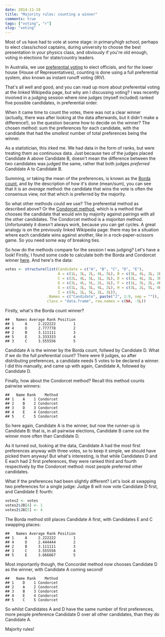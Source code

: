 ```yaml
---
date: 2014-11-19
title: "Majority rules: counting a winner"
comments: true
tags: ["voting", "r"]
slug: "voting"
---
```


Most of us have had to vote at some stage: in primary/high school, perhaps to
elect class/school captains, during university to choose the best presentation
in your physics class, and obviously if you're old enough, voting in elections
for state/country leaders.

In Australia, we use
[preferential voting](http://en.wikipedia.org/wiki/Ranked_voting_system) to
elect officials, and for the lower house (House of Representatives), counting is
done using a full preferential system, also known as instant runoff voting
(IRV).

That's all well and good, and you can read up more about preferential voting at
the linked Wikipedia page, but why am I discussing voting? I was recently
involved in a judging session where nine judges (myself included) ranked five
possible candidates, in preferential order.

When it came time to count the votes, there was not a clear winner (actually,
there was after looking at the data afterwards, but it didn't make a
difference!), so the question became how to decide on the winner? The chosen
method: sum the preferences for each candidate, with the candidate that had the
*smallest* number of total preferences being the winner.

As a statistician, this irked me. We had data in the form of ranks, but were
treating them as continuous data. Just because two of the judges placed
Candidate A above Candidate B, doesn't mean the difference between the two
candidates was judged the same, rather that both judges *preferred* Candidate A
to Candidate B.

Summing, or taking the mean of the preferences, is known as the
[Borda count](http://en.wikipedia.org/wiki/Borda_count), and by the description
of how it's done (mean/sum), you can see that it is an *average* method: the
candidate that wins the vote is often the consensus view, not that which is
preferred by the majority.

So what other methods could we use? The preferential method as described above?
Or the [Condorcet method](http://en.wikipedia.org/wiki/Condorcet_method), which
is a method that chooses the candidate that would win by majority against
pairings with all the other candidates. The Condorcet method is a *majoritan*
method. Unfortunately it doesn't always work, because you can get cycles. A
great analogy is on the previously linked Wikipedia page: there may be a
situation where each candidate wins against another, like in a
rock-paper-scissors game. So you need some way of breaking ties.

So how do the methods compare for the session I was judging? Let's have a look!
Firstly, I found some code to calculate both the Borda and Condorcet winner
[here](http://www.r-bloggers.com/condorcet-ranking-and-rcpp/). And here's the
data:


```r
votes <- structure(list(Candidate = c("A", "B", "C", "D", "E"),
                        A = c(1L, 3L, 2L, 4L, 5L), B = c(3L, 4L, 2L, 1L, 5L),
                        C = c(2L, 4L, 5L, 1L, 3L), D = c(2L, 4L, 1L, 3L, 5L),
                        E = c(3L, 4L, 5L, 2L, 1L), F = c(1L, 3L, 2L, 4L, 5L),
                        G = c(1L, 3L, 5L, 4L, 2L), H = c(3L, 2L, 5L, 4L, 1L),
                        I = c(4L, 1L, 5L, 2L, 3L)),
                   .Names = c("Candidate", paste("J", 1:9, sep = "")),
				   class = "data.frame", row.names = c(NA, -5L))
```

Firstly, what's the Borda count winner?


```
##   Names Average Rank Position
## 1     A     2.222222        1
## 4     D     2.777778        2
## 2     B     3.111111        3
## 5     E     3.333333        4
## 3     C     3.555556        5
```

Candidate A is the winner by the Borda count, follwed by Candidate D. What if we
do the full preferential count? There were 9 judges, so after distributing
preferences, a candidate needs 5 votes to be declared a winner. I did this
manually, and came up with again, Candidate A, followed by Candidate D.

Finally, how about the Condorcet method? Recall this method counts pairwise
winners:

```
##   Name Rank    Method
## 1    A    1 Condorcet
## 2    B    2 Condorcet
## 3    D    3 Condorcet
## 4    E    4 Condorcet
## 5    C    5 Condorcet
```

So here again, Candidate A is the winner, but now the runner-up is Candidate B:
that is, in all pairwise elections, Candidate B came out the winner more often
than Candidate D.

As it turned out, looking at the data, Candidate A had the most first
preferences anyway with three votes, so to keep it simple, we should have picked
them anyway!  But what's interesting, is that while Candidates D and E each had
2 first preferences, they were ranked third and fourth respectively by the
Condorcet method: most people preferred other candidates.

What if the preferences had been slightly different? Let's look at swapping two
preferences for a single judge: Judge 8 will now vote Candidate D first, and
Candidate E fourth:


```r
votes2 <- votes
votes2$J8[4] <- 1
votes2$J8[5] <- 4
```

The Borda method still places Candidate A first, with Candidates E and C
swapping places:


```
##   Names Average Rank Position
## 1     A     2.222222        1
## 4     D     2.444444        2
## 2     B     3.111111        3
## 3     C     3.555556        4
## 5     E     3.666667        5
```

Most importantly though, the Concordet method now chooses Candidate D as the
winner, with Candidate A coming second!


```
##   Name Rank    Method
## 1    D    1 Condorcet
## 2    A    2 Condorcet
## 3    B    3 Condorcet
## 4    E    4 Condorcet
## 5    C    5 Condorcet
```

So whilst Candidates A and D have the same number of first preferences, more
people preference Candidate D over all other candidates, than they do Candidate
A.

Majority rules!
